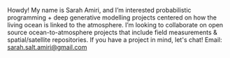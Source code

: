 Howdy! My name is Sarah Amiri, and I’m interested probabilistic programming + deep generative modelling projects centered on how the living ocean is linked to the atmosphere. I’m looking to collaborate on open source ocean-to-atmosphere projects that include field measurements & spatial/satellite repositories. If you have a project in mind, let's chat!
Email: sarah.salt.amiri@gmail.com

<!---
sarah-sea-salt/sarah-sea-salt is a ✨ special ✨ repository because its `README.md` (this file) appears on your GitHub profile.
You can click the Preview link to take a look at your changes.
--->
